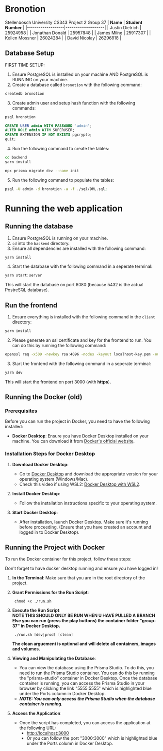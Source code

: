 # Bronotion
Stellenbosch University CS343 Project 2 Group 37
| **Name**          | **Student Number** |
|-------------------|--------------------|
| Justin Dietrich   | 25924958           |
| Jonathan Donald   | 25957848           |
| James Milne       | 25917307           |
| Kellen Mossner    | 26024284           |
| David Nicolay     | 26296918           |
## Database Setup
FIRST TIME SETUP:
1. Ensure PostgreSQL is installed on your machine AND PostgreSQL is RUNNING on your machine.
2. Create a database called `bronotion` with the following command:
```bash
createdb bronotion
```
3. Create admin user and setup hash function with the following commands:
```bash
psql bronotion
```
```sql
CREATE USER admin WITH PASSWORD 'admin';
ALTER ROLE admin WITH SUPERUSER;
CREATE EXTENSION IF NOT EXISTS pgcrypto;
quit;
```
4. Run the following command to create the tables:
```bash
cd backend
yarn install
```
```bash
npx prisma migrate dev --name init
```
5. Run the following command to populate the tables:
```bash
psql -U admin -d bronotion -a -f ./sql/DML.sql;
```

# Running the web application
## Running the database
1. Ensure PostgreSQL is running on your machine.
2. `cd` into the `backend` directory.
3. Ensure all dependencies are installed with the following command:
```bash
yarn install
```
4. Start the database with the following command in a seperate terminal:
```bash
yarn start:server
```
This will start the database on port 8080 (because 5432 is the actual PostreSQL database).

## Run the frontend
1. Ensure everything is installed with the following command in the `client` directory:
```bash
yarn install
```
2. Please generate an ssl certificate and key for the frontend to run. You can do this by running the following command:
```bash
openssl req -x509 -newkey rsa:4096 -nodes -keyout localhost-key.pem -out localhost.pem -days 365 -subj "/CN=localhost"
```
3. Start the frontend with the following command in a seperate terminal:
```bash
yarn dev
```
This will start the frontend on port 3000 (with **https**).


## Running the Docker (old)

### Prerequisites

Before you can run the project in Docker, you need to have the following installed:

- **Docker Desktop**: Ensure you have Docker Desktop installed on your machine. You can download it from [Docker's official website](https://www.docker.com/products/docker-desktop). 

### Installation Steps for Docker Desktop

1. **Download Docker Desktop**:
   - Go to [Docker Desktop](https://www.docker.com/products/docker-desktop) and download the appropriate version for your operating system (Windows/Mac).
   - Check this video if using WSL2: [Docker Desktop with WSL2](https://www.youtube.com/watch?v=5RQbdMn04Oc).
  
2. **Install Docker Desktop**:
   - Follow the installation instructions specific to your operating system.

3. **Start Docker Desktop**:
   - After installation, launch Docker Desktop. Make sure it's running before proceeding. (Ensure that you have created an account and logged in to Docker Desktop).

## Running the Project with Docker

To run the Docker container for this project, follow these steps:

Don't forget to have docker desktop running and ensure you have logged in!

1. **In the Terminal**: Make sure that you are in the root directory of the project.

2. **Grant Permissions for the Run Script**:

        chmod +x ./run.sh

3. **Execute the Run Script**: <br>
   **NOTE THIS SHOULD ONLY BE RUN WHEN U HAVE PULLED A BRANCH Else you can run (press the play buttons) the container folder "group-37" in Docker Desktop.**

        ./run.sh [dev|prod] [clean]

   **The clean arguement is optional and will delete all containers, images and volumes.**

4. **Viewing and Manipulating the Database**:
   - You can view the database using the Prisma Studio. To do this, you need to run the Prisma Studio container. You can do this by running the "prisma-studio" container in Docker Desktop. Once the database container is running, you can access the Prisma Studio in your browser by clicking the link "5555:5555" which is highlighted blue under the Ports column in Docker Desktop.
   - ***NOTE: You can only access the Prisma Studio when the database container is running.***

5. **Access the Application**:
   - Once the script has completed, you can access the application at the following URL:
     - [http://localhost:3000](http://localhost:3000)
     - Or you can follow the port "3000:3000" which is highlighted blue under the Ports column in Docker Desktop. 